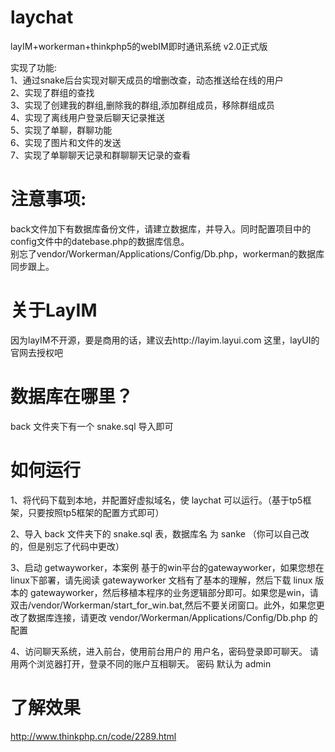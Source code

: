 # laychat
layIM+workerman+thinkphp5的webIM即时通讯系统 v2.0正式版  

实现了功能:  
1、通过snake后台实现对聊天成员的增删改查，动态推送给在线的用户    
2、实现了群组的查找  
3、实现了创建我的群组,删除我的群组,添加群组成员，移除群组成员  
4、实现了离线用户登录后聊天记录推送  
5、实现了单聊，群聊功能  
6、实现了图片和文件的发送  
7、实现了单聊聊天记录和群聊聊天记录的查看  

# 注意事项:  
back文件加下有数据库备份文件，请建立数据库，并导入。同时配置项目中的config文件中的datebase.php的数据库信息。  
别忘了vendor/Workerman/Applications/Config/Db.php，workerman的数据库同步跟上。

# 关于LayIM
因为layIM不开源，要是商用的话，建议去http://layim.layui.com  这里，layUI的官网去授权吧  

# 数据库在哪里？  
back 文件夹下有一个 snake.sql 导入即可  

# 如何运行  
1、将代码下载到本地，并配置好虚拟域名，使 laychat 可以运行。（基于tp5框架，只要按照tp5框架的配置方式即可）  
  
2、导入 back 文件夹下的 snake.sql 表，数据库名 为 sanke （你可以自己改的，但是别忘了代码中更改）  
  
3、启动 getwayworker，本案例 基于的win平台的gatewayworker，如果您想在linux下部署，请先阅读 gatewayworker 文档有了基本的理解，然后下载 linux 版本的
gatewayworker，然后移植本程序的业务逻辑部分即可。如果您是win，请双击/vendor/Workerman/start_for_win.bat,然后不要关闭窗口。此外，如果您更改了数据库连接，请更改 vendor/Workerman/Applications/Config/Db.php 的配置   
  
4、访问聊天系统，进入前台，使用前台用户的 用户名，密码登录即可聊天。 请用两个浏览器打开，登录不同的账户互相聊天。 密码 默认为 admin

# 了解效果
http://www.thinkphp.cn/code/2289.html


